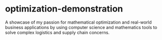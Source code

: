 # optimization-demonstration
A showcase of my passion for mathematical optimization and real-world business applications by using computer science and mathematics tools to solve complex logistics and supply chain concerns.
